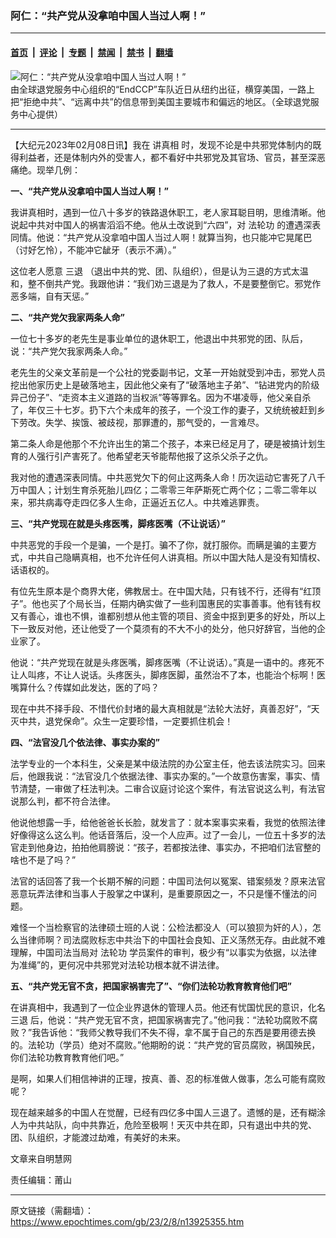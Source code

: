 ### 阿仁：“共产党从没拿咱中国人当过人啊！”

---

#### [首页](../../../..?n13925355) &nbsp;|&nbsp; [评论](../../../../../epoch-comment?n13925355) &nbsp;|&nbsp; [专题](../../../../../epoch-special?n13925355) &nbsp;|&nbsp; [禁闻](../../../../../epoch-news?n13925355) &nbsp;|&nbsp; [禁书](../../../../../books?n13925355) &nbsp;|&nbsp; [翻墙](https://github.com/gfw-breaker/nogfw/blob/master/README.md?n13925355)


<div><img alt="阿仁：“共产党从没拿咱中国人当过人啊！”" class="attachment-djy_600_400 size-djy_600_400 wp-post-image" src="https://i.epochtimes.com/assets/uploads/2021/09/id13267175-152615-600x400.jpg"/>
<div class="caption">
 由全球退党服务中心组织的“EndCCP”车队近日从纽约出征，横穿美国，一路上把“拒绝中共”、“远离中共”的信息带到美国主要城市和偏远的地区。（全球退党服务中心提供）
</div></div><hr/><div class="post_content" id="artbody" itemprop="articleBody">
 <!-- article content begin -->
 <p>
  【大纪元2023年02月08日讯】我在
  <ok href="https://www.minghui.org/mh/glossary.html#8">
   讲真相
  </ok>
  时，发现不论是中共邪党体制内的既得利益者，还是体制内外的受害人，都不看好中共邪党及其官场、官员，甚至深恶痛绝。现举几例：
 </p>
 <div id="ar_bArticleContent_OuterFrame">
  <div class="ar_AuthorDate">
   <div class="ar_datesocial">
    <div class="ar_articleContent" id="ar_bArticleContent">
     <p>
      <b>
       一、“共产党从没拿咱中国人当过人啊！”
      </b>
     </p>
     <p>
      我讲真相时，遇到一位八十多岁的铁路退休职工，老人家耳聪目明，思维清晰。他说起中共对中国人的祸害滔滔不绝。他从土改说到“六四”，对
      <ok href="https://www.epochtimes.com/gb/tag/%E6%B3%95%E8%BD%AE%E5%8A%9F.html">
       法轮功
      </ok>
      的遭遇深表同情。他说：“共产党从没拿咱中国人当过人啊！就算当狗，也只能冲它晃尾巴（讨好乞怜），不能冲它龇牙（表示不满）。”
     </p>
     <p>
      这位老人愿意
      <ok href="https://www.epochtimes.com/gb/tag/%E4%B8%89%E9%80%80.html">
       三退
      </ok>
      （退出中共的党、团、队组织），但是认为三退的方式太温和，整不倒共产党。我跟他讲：“我们劝三退是为了救人，不是要整倒它。邪党作恶多端，自有天惩。”
     </p>
     <p>
      <b>
       二、“共产党欠我家两条人命”
      </b>
     </p>
     <p>
      一位七十多岁的老先生是事业单位的退休职工，他退出中共邪党的团、队后，说：“共产党欠我家两条人命。”
     </p>
     <p>
      老先生的父亲文革前是一个公社的党委副书记，文革一开始就受到冲击，邪党人员挖出他家历史上是破落地主，因此他父亲有了“破落地主子弟”、“钻进党内的阶级异己份子”、“走资本主义道路的当权派”等等罪名。因为不堪凌辱，他父亲自杀了，年仅三十七岁。扔下六个未成年的孩子，一个没工作的妻子，又统统被赶到乡下劳改。失学、挨饿、被歧视，那罪遭的，那气受的，一言难尽。
     </p>
     <p>
      第二条人命是他那个不允许出生的第二个孩子，本来已经足月了，硬是被搞计划生育的人强行引产害死了。他希望老天爷能帮他报了这杀父杀子之仇。
     </p>
     <p>
      我对他的遭遇深表同情。中共恶党欠下的何止这两条人命！历次运动它害死了八千万中国人；计划生育杀死胎儿四亿；二零零三年萨斯死亡两个亿；二零二零年以来，邪共病毒夺走四亿多人生命，正逼近五亿人。中共难逃罪责。
     </p>
     <p>
      <b>
       三、“共产党现在就是头疼医嘴，脚疼医嘴（不让说话）”
      </b>
     </p>
     <p>
      中共恶党的手段一个是骗，一个是打。骗不了你，就打服你。而瞒是骗的主要方式，中共自己隐瞒真相，也不允许任何人讲真相。所以中国大陆人是没有知情权、话语权的。
     </p>
     <p>
      有位先生原本是个商界大佬，佛教居士。在中国大陆，只有钱不行，还得有“红顶子”。他也买了个局长当，任期内确实做了一些利国惠民的实事善事。他有钱有权又有善心，谁也不惧，谁都别想从他主管的项目、资金中抠到更多的好处，所以上下一致反对他，还让他受了一个莫须有的不大不小的处分，他只好辞官，当他的企业家了。
     </p>
     <p>
      他说：“共产党现在就是头疼医嘴，脚疼医嘴（不让说话）。”真是一语中的。疼死不让人叫疼，不让人说话。头疼医头，脚疼医脚，虽然治不了本，也能治个标啊！医嘴算什么？传媒如此发达，医的了吗？
     </p>
     <p>
      现在中共不择手段、不惜代价封堵的最大真相就是“法轮大法好，真善忍好”，“天灭中共，退党保命”。众生一定要珍惜，一定要抓住机会！
     </p>
     <p>
      <b>
       四、“法官没几个依法律、事实办案的”
      </b>
     </p>
     <p>
      法学专业的一个本科生，父亲是某中级法院的办公室主任，他去该法院实习。回来后，他跟我说：“法官没几个依据法律、事实办案的。”一个故意伤害案，事实、情节清楚，一审做了枉法判决。二审合议庭讨论这个案件，有法官说这么判，有法官说那么判，都不符合法律。
     </p>
     <p>
      他说他想露一手，给他爸爸长长脸，就发言了：就本案事实来看，我觉的依照法律好像得这么这么判。他话音落后，没一个人应声。过了一会儿，一位五十多岁的法官走到他身边，拍拍他肩膀说：“孩子，若都按法律、事实办，不把咱们法官整的啥也不是了吗？”
     </p>
     <p>
      法官的话回答了我一个长期不解的问题：中国司法何以冤案、错案频发？原来法官恶意玩弄法律和当事人于股掌之中谋利，是重要原因之一，不只是懂不懂法的问题。
     </p>
     <p>
      难怪一个当检察官的法律硕士班的人说：公检法都没人（可以狼狈为奸的人），怎么当律师啊？司法腐败标志中共治下的中国社会良知、正义荡然无存。由此就不难理解，中国司法当局对
      <ok href="https://www.epochtimes.com/gb/tag/%E6%B3%95%E8%BD%AE%E5%8A%9F.html">
       法轮功
      </ok>
      学员案件的审判，极少有“以事实为依据，以法律为准绳”的，更何况中共邪党对法轮功根本就不讲法律。
     </p>
     <p>
      <b>
       五、“共产党无官不贪，把国家祸害完了”、“你们法轮功教育教育他们吧”
      </b>
     </p>
     <p>
      在讲真相中，我遇到了一位企业界退休的管理人员。他还有忧国忧民的意识，化名
      <ok href="https://www.epochtimes.com/gb/tag/%E4%B8%89%E9%80%80.html">
       三退
      </ok>
      后，他说：“共产党无官不贪，把国家祸害完了。”他问我：“法轮功腐败不腐败？”我告诉他：“我师父教导我们不失不得，拿不属于自己的东西是要用德去换的。法轮功（学员）绝对不腐败。”他期盼的说：“共产党的官员腐败，祸国殃民，你们法轮功教育教育他们吧。”
     </p>
     <p>
      是啊，如果人们相信神讲的正理，按真、善、忍的标准做人做事，怎么可能有腐败呢？
     </p>
     <p>
      现在越来越多的中国人在觉醒，已经有四亿多中国人三退了。遗憾的是，还有糊涂人为中共站队，向中共靠近，危险至极啊！天灭中共在即，只有退出中共的党、团、队组织，才能渡过劫难，有美好的未来。
     </p>
     <p>
      文章来自明慧网
     </p>
     <p>
      责任编辑：莆山
     </p>
    </div>
   </div>
  </div>
 </div>
 <!-- article content end -->
 <div id="below_article_ad">
 </div>
</div>


---

原文链接（需翻墙）：https://www.epochtimes.com/gb/23/2/8/n13925355.htm